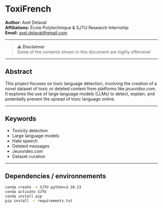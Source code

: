 # ToxiFrench

**Author:** Axel Delaval  
**Affiliations:** École Polytechnique & SJTU Research Internship  
**Email:** [axel.delaval@gmail.com](mailto:axel.delaval@gmail.com)

---

> ⚠️ **Disclaimer**  
> Some of the contents shown in this document are highly offensive!

---

## Abstract

This project focuses on toxic language detection, involving the creation of a novel dataset of toxic or deleted content from platforms like *jeuxvideo.com*. It explores the use of large language models (LLMs) to detect, explain, and potentially prevent the spread of toxic language online.

---

## Keywords

- Toxicity detection  
- Large language models  
- Hate speech  
- Deleted messages  
- Jeuxvideo.com  
- Dataset curation  

---

## Dependencies / environnements

```bash
conda create -n SJTU python=3.10.13
conda activate SJTU
conda install pip
pip install -r requirements.txt
```